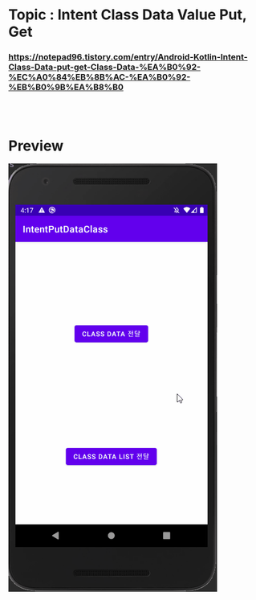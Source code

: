 # Topic : Intent Class Data Value Put, Get


### https://notepad96.tistory.com/entry/Android-Kotlin-Intent-Class-Data-put-get-Class-Data-%EA%B0%92-%EC%A0%84%EB%8B%AC-%EA%B0%92-%EB%B0%9B%EA%B8%B0


<br><br>

# Preview

![preview](preview.gif)
